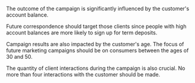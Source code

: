 The outcome of the campaign is significantly influenced by the customer's account balance. 

Future correspondence should target those clients since people with high account balances are more likely to sign up for term deposits.

Campaign results are also impacted by the customer's age. The focus of future marketing campaigns should be on consumers between the ages of 30 and 50.

The quantity of client interactions during the campaign is also crucial. No more than four interactions with the customer should be made.


